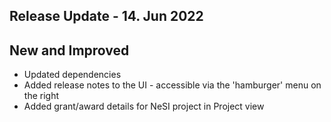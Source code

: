 ## Release Update - 14. Jun 2022

## New and Improved

-   Updated dependencies
-   Added release notes to the UI - accessible via the 'hamburger' menu
    on the right
-   Added grant/award details for NeSI project in Project view
